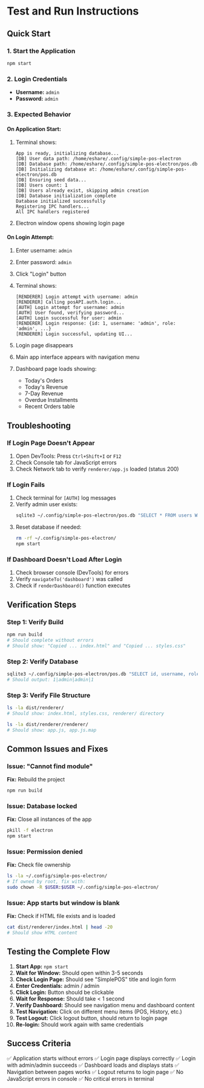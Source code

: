 # Test and Run Instructions

## Quick Start

### 1. Start the Application
```bash
npm start
```

### 2. Login Credentials
- **Username:** `admin`
- **Password:** `admin`

### 3. Expected Behavior

#### On Application Start:
1. Terminal shows:
   ```
   App is ready, initializing database...
   [DB] User data path: /home/eshare/.config/simple-pos-electron
   [DB] Database path: /home/eshare/.config/simple-pos-electron/pos.db
   [DB] Initializing database at: /home/eshare/.config/simple-pos-electron/pos.db
   [DB] Ensuring seed data...
   [DB] Users count: 1
   [DB] Users already exist, skipping admin creation
   [DB] Database initialization complete
   Database initialized successfully
   Registering IPC handlers...
   All IPC handlers registered
   ```

2. Electron window opens showing login page

#### On Login Attempt:
1. Enter username: `admin`
2. Enter password: `admin`
3. Click "Login" button
4. Terminal shows:
   ```
   [RENDERER] Login attempt with username: admin
   [RENDERER] Calling posAPI.auth.login...
   [AUTH] Login attempt for username: admin
   [AUTH] User found, verifying password...
   [AUTH] Login successful for user: admin
   [RENDERER] Login response: {id: 1, username: 'admin', role: 'admin', ...}
   [RENDERER] Login successful, updating UI...
   ```

5. Login page disappears
6. Main app interface appears with navigation menu
7. Dashboard page loads showing:
   - Today's Orders
   - Today's Revenue
   - 7-Day Revenue
   - Overdue Installments
   - Recent Orders table

## Troubleshooting

### If Login Page Doesn't Appear
1. Open DevTools: Press `Ctrl+Shift+I` or `F12`
2. Check Console tab for JavaScript errors
3. Check Network tab to verify `renderer/app.js` loaded (status 200)

### If Login Fails
1. Check terminal for `[AUTH]` log messages
2. Verify admin user exists:
   ```bash
   sqlite3 ~/.config/simple-pos-electron/pos.db "SELECT * FROM users WHERE username='admin';"
   ```
3. Reset database if needed:
   ```bash
   rm -rf ~/.config/simple-pos-electron/
   npm start
   ```

### If Dashboard Doesn't Load After Login
1. Check browser console (DevTools) for errors
2. Verify `navigateTo('dashboard')` was called
3. Check if `renderDashboard()` function executes

## Verification Steps

### Step 1: Verify Build
```bash
npm run build
# Should complete without errors
# Should show: "Copied ... index.html" and "Copied ... styles.css"
```

### Step 2: Verify Database
```bash
sqlite3 ~/.config/simple-pos-electron/pos.db "SELECT id, username, role, active FROM users;"
# Should output: 1|admin|admin|1
```

### Step 3: Verify File Structure
```bash
ls -la dist/renderer/
# Should show: index.html, styles.css, renderer/ directory

ls -la dist/renderer/renderer/
# Should show: app.js, app.js.map
```

## Common Issues and Fixes

### Issue: "Cannot find module"
**Fix:** Rebuild the project
```bash
npm run build
```

### Issue: Database locked
**Fix:** Close all instances of the app
```bash
pkill -f electron
npm start
```

### Issue: Permission denied
**Fix:** Check file ownership
```bash
ls -la ~/.config/simple-pos-electron/
# If owned by root, fix with:
sudo chown -R $USER:$USER ~/.config/simple-pos-electron/
```

### Issue: App starts but window is blank
**Fix:** Check if HTML file exists and is loaded
```bash
cat dist/renderer/index.html | head -20
# Should show HTML content
```

## Testing the Complete Flow

1. **Start App:** `npm start`
2. **Wait for Window:** Should open within 3-5 seconds
3. **Check Login Page:** Should see "SimplePOS" title and login form
4. **Enter Credentials:** admin / admin
5. **Click Login:** Button should be clickable
6. **Wait for Response:** Should take < 1 second
7. **Verify Dashboard:** Should see navigation menu and dashboard content
8. **Test Navigation:** Click on different menu items (POS, History, etc.)
9. **Test Logout:** Click logout button, should return to login page
10. **Re-login:** Should work again with same credentials

## Success Criteria

✅ Application starts without errors
✅ Login page displays correctly
✅ Login with admin/admin succeeds
✅ Dashboard loads and displays stats
✅ Navigation between pages works
✅ Logout returns to login page
✅ No JavaScript errors in console
✅ No critical errors in terminal
